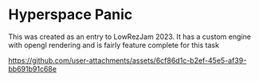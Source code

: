 # Hyperspace Panic

This was created as an entry to LowRezJam 2023.  It has a custom engine with opengl rendering and is fairly feature complete for this task

https://github.com/user-attachments/assets/6cf86d1c-b2ef-45e5-af39-bb691b91c68e

